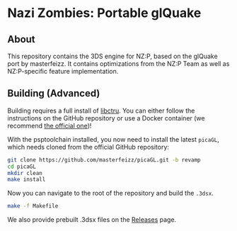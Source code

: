# Nazi Zombies: Portable glQuake

## About
This repository contains the 3DS engine for NZ:P, based on the glQuake port by masterfeizz. It contains optimizations from the NZ:P Team as well as NZ:P-specific feature implementation.

## Building (Advanced)
Building requires a full install of [libctru](https://github.com/devkitPro/libctru). You can either follow the instructions on the GitHub repository or use a Docker container (we recommend [the official one](devkitpro/devkitarm))!

With the psptoolchain installed, you now need to install the latest `picaGL`, which needs cloned from the official GitHub repository:
```bash
git clone https://github.com/masterfeizz/picaGL.git -b revamp
cd picaGL
mkdir clean
make install
```
Now you can navigate to the root of the repository and build the `.3dsx`.

```bash
make -f Makefile
```

We also provide prebuilt .3dsx files on the [Releases](https://github.com/nzp-team/glquake/releases/tag/bleeding-edge) page.